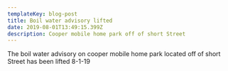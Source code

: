 ```yaml
---
templateKey: blog-post
title: Boil water advisory lifted
date: 2019-08-01T13:49:15.399Z
description: Cooper mobile home park off of short Street
---
```

The boil water advisory on cooper mobile home park located off of short Street has been lifted 8-1-19
